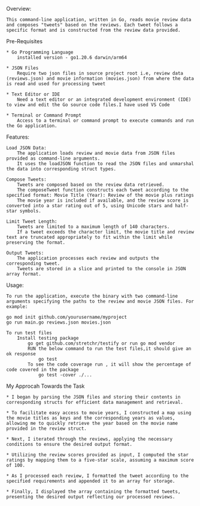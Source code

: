 Overview:

    This command-line application, written in Go, reads movie review data and composes "tweets" based on the reviews. Each tweet follows a specific format and is constructed from the review data provided.

Pre-Requisites

    * Go Programming Language
        installed version - go1.20.6 darwin/arm64

    * JSON Files
        Require two json files in source project root i.e, review data (reviews.json) and movie information (movies.json) from where the data is read and used for processing tweet

    * Text Editor or IDE
        Need a text editor or an integrated development environment (IDE) to view and edit the Go source code files.I have used VS Code 

    * Terminal or Command Prompt
        Access to a terminal or command prompt to execute commands and run the Go application.


Features:

    Load JSON Data:
        The application loads review and movie data from JSON files provided as command-line arguments.
        It uses the loadJSON function to read the JSON files and unmarshal the data into corresponding struct types.

    Compose Tweets:
        Tweets are composed based on the review data retrieved.
        The composeTweet function constructs each tweet according to the specified format: Movie Title (Year): Review of the movie plus ratings
        The movie year is included if available, and the review score is converted into a star rating out of 5, using Unicode stars and half-star symbols.

    Limit Tweet Length:
        Tweets are limited to a maximum length of 140 characters.
        If a tweet exceeds the character limit, the movie title and review text are truncated appropriately to fit within the limit while preserving the format.

    Output Tweets:
        The application processes each review and outputs the corresponding tweet.
        Tweets are stored in a slice and printed to the console in JSON array format.

Usage:

    To run the application, execute the binary with two command-line arguments specifying the paths to the review and movie JSON files. For example:

    go mod init github.com/yourusername/myproject
    go run main.go reviews.json movies.json

    To run test files
        Install testing package
            go get github.com/stretchr/testify or run go mod vendor
            RUN the below command to run the test files,it should give an ok response
                go test
            To see the code coverage run , it will show the percentage of code covered in the package
                go test -cover ./...



My Approcah Towards the Task

    * I began by parsing the JSON files and storing their contents in corresponding structs for efficient data management and retrieval.

    * To facilitate easy access to movie years, I constructed a map using the movie titles as keys and the corresponding years as values, allowing me to quickly retrieve the year based on the movie name provided in the review struct.

    * Next, I iterated through the reviews, applying the necessary conditions to ensure the desired output format.

    * Utilizing the review scores provided as input, I computed the star ratings by mapping them to a five-star scale, assuming a maximum score of 100.

    * As I processed each review, I formatted the tweet according to the specified requirements and appended it to an array for storage.

    * Finally, I displayed the array containing the formatted tweets, presenting the desired output reflecting our processed reviews.

